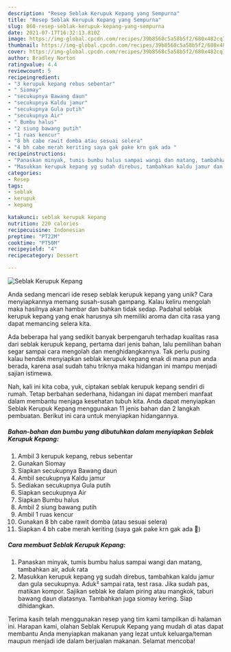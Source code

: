 ```yaml
---
description: "Resep Seblak Kerupuk Kepang yang Sempurna"
title: "Resep Seblak Kerupuk Kepang yang Sempurna"
slug: 860-resep-seblak-kerupuk-kepang-yang-sempurna
date: 2021-07-17T16:32:13.810Z
image: https://img-global.cpcdn.com/recipes/39b8568c5a58b5f2/680x482cq70/seblak-kerupuk-kepang-foto-resep-utama.jpg
thumbnail: https://img-global.cpcdn.com/recipes/39b8568c5a58b5f2/680x482cq70/seblak-kerupuk-kepang-foto-resep-utama.jpg
cover: https://img-global.cpcdn.com/recipes/39b8568c5a58b5f2/680x482cq70/seblak-kerupuk-kepang-foto-resep-utama.jpg
author: Bradley Norton
ratingvalue: 4.4
reviewcount: 5
recipeingredient:
- "3 kerupuk kepang rebus sebentar"
- " Siomay"
- "secukupnya Bawang daun"
- "secukupnya Kaldu jamur"
- "secukupnya Gula putih"
- "secukupnya Air"
- " Bumbu halus"
- "2 siung bawang putih"
- "1 ruas kencur"
- "8 bh cabe rawit domba atau sesuai selera"
- "4 bh cabe merah keriting saya gak pake krn gak ada "
recipeinstructions:
- "Panaskan minyak, tumis bumbu halus sampai wangi dan matang, tambahkan air, aduk rata"
- "Masukkan kerupuk kepang yg sudah direbus, tambahkan kaldu jamur dan gula secukupnya. Aduk² sampai rata, test rasa. Jika sudah pas, matikan kompor. Sajikan seblak ke dalam piring atau mangkok, taburi bawang daun diatasnya. Tambahkan juga siomay kering. Siap dihidangkan."
categories:
- Resep
tags:
- seblak
- kerupuk
- kepang

katakunci: seblak kerupuk kepang 
nutrition: 220 calories
recipecuisine: Indonesian
preptime: "PT22M"
cooktime: "PT50M"
recipeyield: "4"
recipecategory: Dessert

---
```



![Seblak Kerupuk Kepang](https://img-global.cpcdn.com/recipes/39b8568c5a58b5f2/680x482cq70/seblak-kerupuk-kepang-foto-resep-utama.jpg)

Anda sedang mencari ide resep seblak kerupuk kepang yang unik? Cara menyiapkannya memang susah-susah gampang. Kalau keliru mengolah maka hasilnya akan hambar dan bahkan tidak sedap. Padahal seblak kerupuk kepang yang enak harusnya sih memiliki aroma dan cita rasa yang dapat memancing selera kita.



Ada beberapa hal yang sedikit banyak berpengaruh terhadap kualitas rasa dari seblak kerupuk kepang, pertama dari jenis bahan, lalu pemilihan bahan segar sampai cara mengolah dan menghidangkannya. Tak perlu pusing kalau hendak menyiapkan seblak kerupuk kepang enak di mana pun anda berada, karena asal sudah tahu triknya maka hidangan ini mampu menjadi sajian istimewa.


Nah, kali ini kita coba, yuk, ciptakan seblak kerupuk kepang sendiri di rumah. Tetap berbahan sederhana, hidangan ini dapat memberi manfaat dalam membantu menjaga kesehatan tubuh kita. Anda dapat menyiapkan Seblak Kerupuk Kepang menggunakan 11 jenis bahan dan 2 langkah pembuatan. Berikut ini cara untuk menyiapkan hidangannya.

<!--inarticleads1-->

##### Bahan-bahan dan bumbu yang dibutuhkan dalam menyiapkan Seblak Kerupuk Kepang:

1. Ambil 3 kerupuk kepang, rebus sebentar
1. Gunakan  Siomay
1. Siapkan secukupnya Bawang daun
1. Ambil secukupnya Kaldu jamur
1. Sediakan secukupnya Gula putih
1. Siapkan secukupnya Air
1. Siapkan  Bumbu halus
1. Ambil 2 siung bawang putih
1. Ambil 1 ruas kencur
1. Gunakan 8 bh cabe rawit domba (atau sesuai selera)
1. Siapkan 4 bh cabe merah keriting (saya gak pake krn gak ada 🥺)




<!--inarticleads2-->

##### Cara membuat Seblak Kerupuk Kepang:

1. Panaskan minyak, tumis bumbu halus sampai wangi dan matang, tambahkan air, aduk rata
1. Masukkan kerupuk kepang yg sudah direbus, tambahkan kaldu jamur dan gula secukupnya. Aduk² sampai rata, test rasa. Jika sudah pas, matikan kompor. Sajikan seblak ke dalam piring atau mangkok, taburi bawang daun diatasnya. Tambahkan juga siomay kering. Siap dihidangkan.




Terima kasih telah menggunakan resep yang tim kami tampilkan di halaman ini. Harapan kami, olahan Seblak Kerupuk Kepang yang mudah di atas dapat membantu Anda menyiapkan makanan yang lezat untuk keluarga/teman maupun menjadi ide dalam berjualan makanan. Selamat mencoba!
